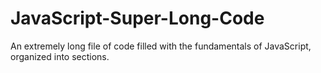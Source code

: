 # JavaScript-Super-Long-Code
An extremely long file of code filled with the fundamentals of JavaScript, organized into sections.
